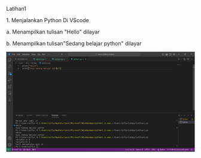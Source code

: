 Latihan1

<p>1. Menjalankan Python Di VScode</p>
 <p>a. Menampilkan tulisan "Hello" dilayar</p>
 <p>b. Menampilkan tulisan"Sedang belajar python" dilayar </p>

 ![gambar](dokumentasi/latihan1.png)
